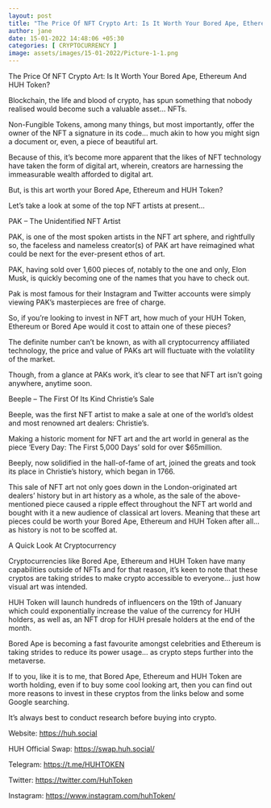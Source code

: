 ```yaml
---
layout: post
title: "The Price Of NFT Crypto Art: Is It Worth Your Bored Ape, Ethereum And HUH Token?"
author: jane 
date: 15-01-2022 14:48:06 +05:30 
categories: [ CRYPTOCURRENCY ] 
image: assets/images/15-01-2022/Picture-1-1.png
---
```

The Price Of NFT Crypto Art: Is It Worth Your Bored Ape, Ethereum And HUH Token?

Blockchain, the life and blood of crypto, has spun something that nobody realised would become such a valuable asset… NFTs.

Non-Fungible Tokens, among many things, but most importantly, offer the owner of the NFT a signature in its code… much akin to how you might sign a document or, even, a piece of beautiful art.

Because of this, it’s become more apparent that the likes of NFT technology have taken the form of digital art, wherein, creators are harnessing the immeasurable wealth afforded to digital art.

But, is this art worth your Bored Ape, Ethereum and HUH Token?

Let’s take a look at some of the top NFT artists at present…

PAK – The Unidentified NFT Artist

PAK, is one of the most spoken artists in the NFT art sphere, and rightfully so, the faceless and nameless creator(s) of PAK art have reimagined what could be next for the ever-present ethos of art.

PAK, having sold over 1,600 pieces of, notably to the one and only, Elon Musk, is quickly becoming one of the names that you have to check out.

Pak is most famous for their Instagram and Twitter accounts were simply viewing PAK’s masterpieces are free of charge.

So, if you’re looking to invest in NFT art, how much of your HUH Token, Ethereum or Bored Ape would it cost to attain one of these pieces?

The definite number can’t be known, as with all cryptocurrency affiliated technology, the price and value of PAKs art will fluctuate with the volatility of the market.

Though, from a glance at PAKs work, it’s clear to see that NFT art isn’t going anywhere, anytime soon.

Beeple – The First Of Its Kind Christie’s Sale

Beeple, was the first NFT artist to make a sale at one of the world’s oldest and most renowned art dealers: Christie’s.

Making a historic moment for NFT art and the art world in general as the piece ‘Every Day: The First 5,000 Days’ sold for over $65million.

Beeply, now solidified in the hall-of-fame of art, joined the greats and took its place in Christie’s history, which began in 1766.

This sale of NFT art not only goes down in the London-originated art dealers’ history but in art history as a whole, as the sale of the above-mentioned piece caused a ripple effect throughout the NFT art world and bought with it a new audience of classical art lovers. Meaning that these art pieces could be worth your Bored Ape, Ethereum and HUH Token after all… as history is not to be scoffed at.

A Quick Look At Cryptocurrency

Cryptocurrencies like Bored Ape, Ethereum and HUH Token have many capabilities outside of NFTs and for that reason, it’s keen to note that these cryptos are taking strides to make crypto accessible to everyone… just how visual art was intended.

HUH Token will launch hundreds of influencers on the 19th of January which could exponentially increase the value of the currency for HUH holders, as well as, an NFT drop for HUH presale holders at the end of the month.

Bored Ape is becoming a fast favourite amongst celebrities and Ethereum is taking strides to reduce its power usage… as crypto steps further into the metaverse.

If to you, like it is to me, that Bored Ape, Ethereum and HUH Token are worth holding, even if to buy some cool looking art, then you can find out more reasons to invest in these cryptos from the links below and some Google searching.

It’s always best to conduct research before buying into crypto.

Website: https://huh.social

HUH Official Swap: https://swap.huh.social/

Telegram: https://t.me/HUHTOKEN

Twitter: https://twitter.com/HuhToken

Instagram: https://www.instagram.com/huhToken/